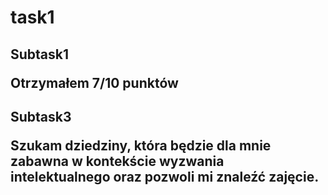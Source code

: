 <h1> task1

<h2>Subtask1

**Otrzymałem 7/10 punktów**
  
<h2>Subtask3

Szukam dziedziny, która będzie dla mnie zabawna w kontekście wyzwania intelektualnego oraz pozwoli mi znaleźć zajęcie.
